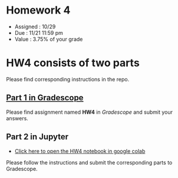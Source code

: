 # Homework 4
* Assigned : 10/29
* Due : 11/21 11:59 pm
* Value : 3.75% of your grade

# HW4 consists of two parts

Please find corresponding instructions in the repo.

## [Part 1 in Gradescope](https://www.gradescope.com)

Please find assignment named **HW4** in *Gradescope* and submit your answers.

## Part 2 in Jupyter

* [Click here to open the HW4 notebook in google colab](https://github.com/w4111/hw4-f24/blob/main/hw4_part2.ipynb)

Please follow the instructions and submit the corresponding parts to Gradescope.
